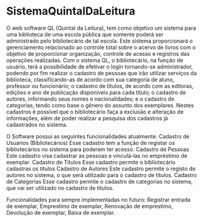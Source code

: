 # SistemaQuintalDaLeitura
O web software QL (Quintal da Leitura), tem como objetivo um sistema para uma biblioteca de uma escola pública que somente poderá ser administrado pelo bibliotecário de tal escola. 
Este sistema proporcionará o gerenciamento relacionado ao controle total sobre o acervo de livros com o objetivo de proporcionar organização, controle de acesso e registros das operações realizadas.
Com o sistema QL, o bibliotecário, na função de usuário, terá a possibilidade de  efetivar o login tornando-se administrador, podendo por fim realizar o cadastro de pessoas que irão utilizar serviços 
da biblioteca, classificando-as de acordo com sua categoria de aluno, professor ou funcionário; o cadastro de títulos, de acordo com as editoras, edições e ano de publicação disponíveis para cada título; 
o cadastro de autores, informando seus nomes e nacionalidades; e o cadastro de categorias, tendo como base o gênero do assunto dos exemplares. Nestes cadastros é possível que o bibliotecário faça a exclusão
e alteração de informações, além de poder realizar a pesquisa dos cadastros já cadastrados no sistema.

O Software possui as seguintes funcionalidades atualmente:
Cadastro de Usuários (Bibliotecários)
Esse cadastro tem a função de registar os bibliotecários no sistema para poderem ter acesso.
Cadastro de Pessoas
Este cadastro visa cadastrar as pessoas e vinculá-las no empréstimo de exemplar.
Cadastro de Títulos
Esse cadastro permite o bibliotecário cadastras os títulos
Cadastro de Autores
Este cadastro permite o registo de autores no sistema, o que será utilizado para o cadastro de títulos.
Cadastro de Categorias
Esse cadastro permite o cadastro de categorias no sistema, que vai ser utilizado no cadastro de títulos.

Funcionalidades para sempre implementadas no futuro:
Registrar entrada de exemplar,
Emprestimo de exemplar,
Renovação de emprestimo,
Devolução de exemplar,
Baixa de exemplar.
